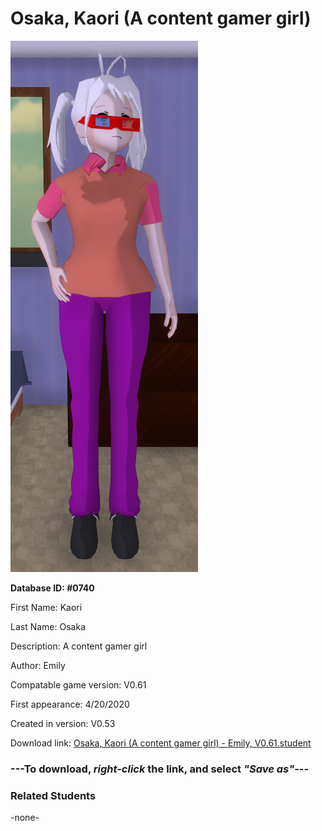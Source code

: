 # Osaka, Kaori (A content gamer girl)

<img src="../../Files/Images/Osaka, Kaori (A content gamer girl).png" title="Osaka, Kaori (A content gamer girl) - Emily, V0.61">

**Database ID: #0740**

First Name: Kaori

Last Name: Osaka

Description: A content gamer girl

Author: Emily

Compatable game version: V0.61

First appearance: 4/20/2020

Created in version: V0.53

Download link: <a href="https://raw.githubusercontent.com/Arbiter1223/Daigaku-Gurashi-Custom-Students/master/Files/Student%20Files/Osaka%2C%20Kaori%20(A%20content%20gamer%20girl)%20-%20Emily%2C%20V0.61.student">Osaka, Kaori (A content gamer girl) - Emily, V0.61.student</a>

### ---**To download, _right-click_ the link, and select _"Save as"_**---

### Related Students

-none-
